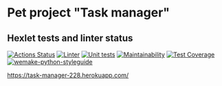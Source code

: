 # Pet project "Task manager"

## Hexlet tests and linter status

[![Actions Status](https://github.com/DOBRO-228/python-project-lvl4/workflows/hexlet-check/badge.svg)](https://github.com/DOBRO-228/python-project-lvl4/actions)
[![Linter](https://github.com/DOBRO-228/python-project-lvl4/actions/workflows/linter.yml/badge.svg)](https://github.com/DOBRO-228/python-project-lvl4/actions/workflows/linter.yml)
[![Unit tests](https://github.com/DOBRO-228/python-project-lvl4/actions/workflows/unit_tests.yml/badge.svg)](https://github.com/DOBRO-228/python-project-lvl4/actions/workflows/unit_tests.yml)
[![Maintainability](https://api.codeclimate.com/v1/badges/ae6d8537adae37b7bd88/maintainability)](https://codeclimate.com/github/DOBRO-228/python-project-lvl4/maintainability)
[![Test Coverage](https://api.codeclimate.com/v1/badges/ae6d8537adae37b7bd88/test_coverage)](https://codeclimate.com/github/DOBRO-228/python-project-lvl4/test_coverage)
[![wemake-python-styleguide](https://img.shields.io/badge/style-wemake-000000.svg)](https://github.com/wemake-services/wemake-python-styleguide)

<https://task-manager-228.herokuapp.com/>
